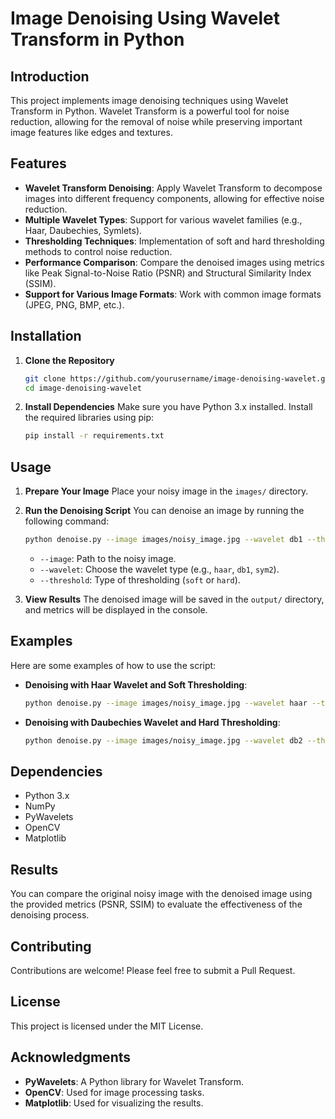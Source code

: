 
# Image Denoising Using Wavelet Transform in Python

## Introduction
This project implements image denoising techniques using Wavelet Transform in Python. Wavelet Transform is a powerful tool for noise reduction, allowing for the removal of noise while preserving important image features like edges and textures.

## Features
- **Wavelet Transform Denoising**: Apply Wavelet Transform to decompose images into different frequency components, allowing for effective noise reduction.
- **Multiple Wavelet Types**: Support for various wavelet families (e.g., Haar, Daubechies, Symlets).
- **Thresholding Techniques**: Implementation of soft and hard thresholding methods to control noise reduction.
- **Performance Comparison**: Compare the denoised images using metrics like Peak Signal-to-Noise Ratio (PSNR) and Structural Similarity Index (SSIM).
- **Support for Various Image Formats**: Work with common image formats (JPEG, PNG, BMP, etc.).

## Installation
1. **Clone the Repository**
   ```bash
   git clone https://github.com/yourusername/image-denoising-wavelet.git
   cd image-denoising-wavelet
   ```

2. **Install Dependencies**
   Make sure you have Python 3.x installed. Install the required libraries using pip:
   ```bash
   pip install -r requirements.txt
   ```

## Usage
1. **Prepare Your Image**
   Place your noisy image in the `images/` directory.

2. **Run the Denoising Script**
   You can denoise an image by running the following command:
   ```bash
   python denoise.py --image images/noisy_image.jpg --wavelet db1 --threshold soft
   ```
   - `--image`: Path to the noisy image.
   - `--wavelet`: Choose the wavelet type (e.g., `haar`, `db1`, `sym2`).
   - `--threshold`: Type of thresholding (`soft` or `hard`).

3. **View Results**
   The denoised image will be saved in the `output/` directory, and metrics will be displayed in the console.

## Examples
Here are some examples of how to use the script:

- **Denoising with Haar Wavelet and Soft Thresholding**:
  ```bash
  python denoise.py --image images/noisy_image.jpg --wavelet haar --threshold soft
  ```

- **Denoising with Daubechies Wavelet and Hard Thresholding**:
  ```bash
  python denoise.py --image images/noisy_image.jpg --wavelet db2 --threshold hard
  ```

## Dependencies
- Python 3.x
- NumPy
- PyWavelets
- OpenCV
- Matplotlib

## Results
You can compare the original noisy image with the denoised image using the provided metrics (PSNR, SSIM) to evaluate the effectiveness of the denoising process.

## Contributing
Contributions are welcome! Please feel free to submit a Pull Request.

## License
This project is licensed under the MIT License.

## Acknowledgments
- **PyWavelets**: A Python library for Wavelet Transform.
- **OpenCV**: Used for image processing tasks.
- **Matplotlib**: Used for visualizing the results.

